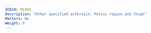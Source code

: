 ```yaml
---
ICD10: M1985
Description: "Other specified arthrosis: Pelvic region and thigh"
Matters: No
Weight: 0
---
```

